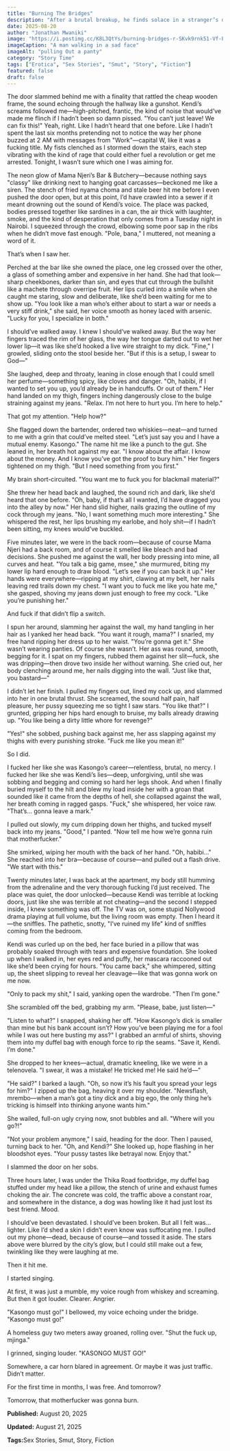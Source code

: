 ```yaml
---
title: "Burning The Bridges"
description: "After a brutal breakup, he finds solace in a stranger’s dangerous proposition. But when revenge and desire collide, will he find the justice he craves?"
date: 2025-08-20
author: "Jonathan Mwaniki"
image: "https://i.postimg.cc/K8L3QtYs/burning-bridges-r-SKvk9rnk51-Vf-P8.png"
imageCaption: "A man walking in a sad face"
imageAlt: "pulling Out a panty"
category: "Story Time"
tags: ["Erotica", "Sex Stories", "Smut", "Story", "Fiction"]
featured: false
draft: false
---
```


The door slammed behind me with a finality that rattled the cheap wooden frame, the sound echoing through the hallway like a gunshot. Kendi’s screams followed me—high-pitched, frantic, the kind of noise that would’ve made me flinch if I hadn’t been so damn pissed. "You can’t just leave! We can fix this!" Yeah, right. Like I hadn’t heard that one before. Like I hadn’t spent the last six months pretending not to notice the way her phone buzzed at 2 AM with messages from "Work"—capital W, like it was a fucking title. My fists clenched as I stormed down the stairs, each step vibrating with the kind of rage that could either fuel a revolution or get me arrested. Tonight, I wasn’t sure which one I was aiming for.

The neon glow of Mama Njeri’s Bar & Butchery—because nothing says "classy" like drinking next to hanging goat carcasses—beckoned me like a siren. The stench of fried nyama choma and stale beer hit me before I even pushed the door open, but at this point, I’d have crawled into a sewer if it meant drowning out the sound of Kendi’s voice. The place was packed, bodies pressed together like sardines in a can, the air thick with laughter, smoke, and the kind of desperation that only comes from a Tuesday night in Nairobi. I squeezed through the crowd, elbowing some poor sap in the ribs when he didn’t move fast enough. "Pole, bana," I muttered, not meaning a word of it.

That’s when I saw her.

Perched at the bar like she owned the place, one leg crossed over the other, a glass of something amber and expensive in her hand. She had that look—sharp cheekbones, darker than sin, and eyes that cut through the bullshit like a machete through overripe fruit. Her lips curled into a smile when she caught me staring, slow and deliberate, like she’d been waiting for me to show up. "You look like a man who’s either about to start a war or needs a very stiff drink," she said, her voice smooth as honey laced with arsenic. "Lucky for you, I specialize in both."

I should’ve walked away. I knew I should’ve walked away. But the way her fingers traced the rim of her glass, the way her tongue darted out to wet her lower lip—it was like she’d hooked a live wire straight to my dick. "Fine," I growled, sliding onto the stool beside her. "But if this is a setup, I swear to God—"

She laughed, deep and throaty, leaning in close enough that I could smell her perfume—something spicy, like cloves and danger. "Oh, habibi, if I wanted to set you up, you’d already be in handcuffs. Or out of them." Her hand landed on my thigh, fingers inching dangerously close to the bulge straining against my jeans. "Relax. I’m not here to hurt you. I’m here to help."

That got my attention. "Help how?"

She flagged down the bartender, ordered two whiskies—neat—and turned to me with a grin that could’ve melted steel. "Let’s just say you and I have a mutual enemy. Kasongo." The name hit me like a punch to the gut. She leaned in, her breath hot against my ear. "I know about the affair. I know about the money. And I know you’ve got the proof to bury him." Her fingers tightened on my thigh. "But I need something from you first."

My brain short-circuited. "You want me to fuck you for blackmail material?"

She threw her head back and laughed, the sound rich and dark, like she’d heard that one before. "Oh, baby, if that’s all I wanted, I’d have dragged you into the alley by now." Her hand slid higher, nails grazing the outline of my cock through my jeans. "No, I want something much more interesting." She whispered the rest, her lips brushing my earlobe, and holy shit—if I hadn’t been sitting, my knees would’ve buckled.

Five minutes later, we were in the back room—because of course Mama Njeri had a back room, and of course it smelled like bleach and bad decisions. She pushed me against the wall, her body pressing into mine, all curves and heat. "You talk a big game, msee," she murmured, biting my lower lip hard enough to draw blood. "Let’s see if you can back it up." Her hands were everywhere—ripping at my shirt, clawing at my belt, her nails leaving red trails down my chest. "I want you to fuck me like you hate me," she gasped, shoving my jeans down just enough to free my cock. "Like you’re punishing her."

And fuck if that didn’t flip a switch.

I spun her around, slamming her against the wall, my hand tangling in her hair as I yanked her head back. "You want it rough, mama?" I snarled, my free hand ripping her dress up to her waist. "You’re gonna get it." She wasn’t wearing panties. Of course she wasn’t. Her ass was round, smooth, begging for it. I spat on my fingers, rubbed them against her slit—fuck, she was dripping—then drove two inside her without warning. She cried out, her body clenching around me, her nails digging into the wall. "Just like that, you bastard—"

I didn’t let her finish. I pulled my fingers out, lined my cock up, and slammed into her in one brutal thrust. She screamed, the sound half pain, half pleasure, her pussy squeezing me so tight I saw stars. "You like that?" I grunted, gripping her hips hard enough to bruise, my balls already drawing up. "You like being a dirty little whore for revenge?"

"Yes!" she sobbed, pushing back against me, her ass slapping against my thighs with every punishing stroke. "Fuck me like you mean it!"

So I did.

I fucked her like she was Kasongo’s career—relentless, brutal, no mercy. I fucked her like she was Kendi’s lies—deep, unforgiving, until she was sobbing and begging and coming so hard her legs shook. And when I finally buried myself to the hilt and blew my load inside her with a groan that sounded like it came from the depths of hell, she collapsed against the wall, her breath coming in ragged gasps. "Fuck," she whispered, her voice raw. "That’s… gonna leave a mark."

I pulled out slowly, my cum dripping down her thighs, and tucked myself back into my jeans. "Good," I panted. "Now tell me how we’re gonna ruin that motherfucker."

She smirked, wiping her mouth with the back of her hand. "Oh, habibi…" She reached into her bra—because of course—and pulled out a flash drive. "We start with this."

Twenty minutes later, I was back at the apartment, my body still humming from the adrenaline and the very thorough fucking I’d just received. The place was quiet, the door unlocked—because Kendi was terrible at locking doors, just like she was terrible at not cheating—and the second I stepped inside, I knew something was off. The TV was on, some stupid Nollywood drama playing at full volume, but the living room was empty. Then I heard it—the sniffles. The pathetic, snotty, "I’ve ruined my life" kind of sniffles coming from the bedroom.

Kendi was curled up on the bed, her face buried in a pillow that was probably soaked through with tears and expensive foundation. She looked up when I walked in, her eyes red and puffy, her mascara raccooned out like she’d been crying for hours. "You came back," she whimpered, sitting up, the sheet slipping to reveal her cleavage—like that was gonna work on me now.

"Only to pack my shit," I said, yanking open the wardrobe. "Then I’m gone."

She scrambled off the bed, grabbing my arm. "Please, babe, just listen—"

"Listen to what?" I snapped, shaking her off. "How Kasongo’s dick is smaller than mine but his bank account isn’t? How you’ve been playing me for a fool while I was out here busting my ass?" I grabbed an armful of shirts, shoving them into my duffel bag with enough force to rip the seams. "Save it, Kendi. I’m done."

She dropped to her knees—actual, dramatic kneeling, like we were in a telenovela. "I swear, it was a mistake! He tricked me! He said he’d—"

"He said?" I barked a laugh. "Oh, so now it’s his fault you spread your legs for him?" I zipped up the bag, heaving it over my shoulder. "Newsflash, mrembo—when a man’s got a tiny dick and a big ego, the only thing he’s tricking is himself into thinking anyone wants him."

She wailed, full-on ugly crying now, snot bubbles and all. "Where will you go?!"

"Not your problem anymore," I said, heading for the door. Then I paused, turning back to her. "Oh, and Kendi?" She looked up, hope flashing in her bloodshot eyes. "Your pussy tastes like betrayal now. Enjoy that."

I slammed the door on her sobs.

Three hours later, I was under the Thika Road footbridge, my duffel bag stuffed under my head like a pillow, the stench of urine and exhaust fumes choking the air. The concrete was cold, the traffic above a constant roar, and somewhere in the distance, a dog was howling like it had just lost its best friend. Mood.

I should’ve been devastated. I should’ve been broken. But all I felt was… lighter. Like I’d shed a skin I didn’t even know was suffocating me. I pulled out my phone—dead, because of course—and tossed it aside. The stars above were blurred by the city’s glow, but I could still make out a few, twinkling like they were laughing at me.

Then it hit me.

I started singing.

At first, it was just a mumble, my voice rough from whiskey and screaming. But then it got louder. Clearer. Angrier.

"Kasongo must go!" I bellowed, my voice echoing under the bridge. "Kasongo must go!"

A homeless guy two meters away groaned, rolling over. "Shut the fuck up, mjinga."

I grinned, singing louder. "KASONGO MUST GO!"

Somewhere, a car horn blared in agreement. Or maybe it was just traffic. Didn’t matter.

For the first time in months, I was free. And tomorrow?

Tomorrow, that motherfucker was gonna burn.
<div class="article,meta">
  <p><strong>Published:</strong> August 20, 2025</p>
  <p><strong>Updated:</strong> August 21, 2025</p>
  <p><strong>Tags:</strong>Sex Stories, Smut, Story, Fiction</p>
</div>

</div>

